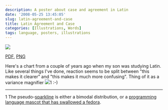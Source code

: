 ```yaml
---
description: A poster about case and agreement in Latin
date: '2008-05-25 13:45:05'
slug: latin-agreement-and-case
title: Latin Agreement and Case
categories: [Illustrations, Words]
tags: language, posters, illustrations
---
```


[![](http://images.osteele.com/2008/latin%20agreement.png)](http://images.osteele.com/2008/latin%20agreement.png)

[PDF](http://images.osteele.com/2008/latin%20agreement.pdf), [PNG](http://images.osteele.com/2008/latin%20agreement.png)

Here's a chart from a couple of years ago when my son was studying Latin.  Like several things I've done, reaction seems to be split between "this makes it clearer" and "this makes it much more confusing".  Thing of it as a variance magnifier ![](http://images.osteele.com/2008/bimodal.png)1 :-)

---

1 The pseudo-[sparkline](http://en.wikipedia.org/wiki/Sparkline) is either a bimodal distribution, or a [programming language mascot that has swallowed a fedora](http://en.wikipedia.org/wiki/The_Little_Prince).
